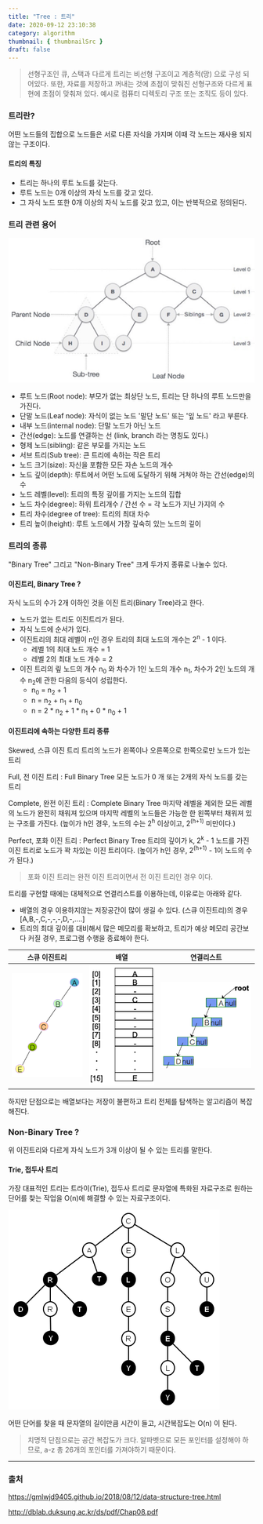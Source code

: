 ```yaml
---
title: "Tree : 트리"
date: 2020-09-12 23:10:38
category: algorithm
thumbnail: { thumbnailSrc }
draft: false
---
```


> 선형구조인 큐, 스택과 다르게 트리는 비선형 구조이고 계층적(망) 으로 구성 되어있다. 또한, 자료를 저장하고 꺼내는 것에 초점이 맞춰진 선형구조와 다르게 표현에 초점이 맞춰져 있다. 예시로 컴퓨터 디렉토리 구조 또는 조직도 등이 있다.

### 트리란?
어떤 노드들의 집합으로 노드들은 서로 다른 자식을 가지며 이때 각 노드는 재사용 되지 않는 구조이다.

#### 트리의 특징
- 트리는 하나의 루트 노드를 갖는다.
- 루트 노드는 0개 이상의 자식 노드를 갖고 있다.
- 그 자식 노드 또한 0개 이상의 자식 노드를 갖고 있고, 이는 반복적으로 정의된다.

### 트리 관련 용어
![](./images/tree-terms.png)

- 루트 노드(Root node): 부모가 없는 최상단 노드, 트리는 단 하나의 루트 노드만을 가진다.
- 단말 노드(Leaf node): 자식이 없는 노드 '말단 노드' 또는 '잎 노드' 라고 부른다.
- 내부 노드(internal node): 단말 노드가 아닌 노드
- 간선(edge): 노드를 연결하는 선 (link, branch 라는 명칭도 있다.)
- 형제 노드(sibling): 같은 부모를 가지는 노드
- 서브 트리(Sub tree): 큰 트리에 속하는 작은 트리
- 노드 크기(size): 자신을 포함한 모든 자손 노드의 개수
- 노드 깊이(depth): 루트에서 어떤 노드에 도달하기 위해 거쳐야 하는 간선(edge)의 수
- 노드 레벨(level): 트리의 특정 깊이를 가지는 노드의 집합
- 노드 차수(degree): 하위 트리개수 / 간선 수 = 각 노드가 지닌 가지의 수
- 트리 차수(degree of tree): 트리의 최대 차수
- 트리 높이(height): 루트 노드에서 가장 깊숙히 있는 노드의 깊이

### 트리의 종류
"Binary Tree" 그리고 "Non-Binary Tree" 크게 두가지 종류로 나눌수 있다.

#### 이진트리, Binary Tree ?
자식 노드의 수가 2개 이하인 것을 이진 트리(Binary Tree)라고 한다.

 - 노드가 없는 트리도 이진트리가 된다.
 - 자식 노드에 순서가 있다.
 - 이진트리의 최대 레벨이 n인 경우 트리의 최대 노드의 개수는 2<sup>n</sup> - 1 이다.
   - 레벨 1의 최대 노드 개수 = 1
   - 레벨 2의 최대 노드 개수 = 2
 - 이진 트리의 맆 노드의 개수 n<sub>0</sub> 와 차수가 1인 노드의 개수 n<sub>1</sub>, 차수가 2인 노드의 개수 n<sub>2</sub>에 관한 다음의 등식이 성립한다.
   - n<sub>0</sub> = n<sub>2</sub> + 1
   - n = n<sub>2</sub> + n<sub>1</sub> + n<sub>0</sub>
   - n = 2 * n<sub>2</sub> + 1 * n<sub>1</sub> + 0 * n<sub>0</sub> + 1

#### 이진트리에 속하는 다양한 트리 종류

Skewed, 스큐 이진 트리
트리의 노드가 왼쪽이나 오른쪽으로 한쪽으로만 노드가 있는 트리

Full, 전 이진 트리 : Full Binary Tree
모든 노드가 0 개 또는 2개의 자식 노드를 갖는 트리

Complete, 완전 이진 트리 : Complete Binary Tree
마지막 레벨을 제외한 모든 레벨의 노드가 완전히 채워져 있으며 마지막 레벨의 노드들은 가능한 한 왼쪽부터 채워져 있는 구조를 가진다. (높이가 h인 경우, 노드의 수는 2<sup>h</sup> 이상이고, 2<sup>(h+1)</sup> 미만이다.)

Perfect, 포화 이진 트리 : Perfect Binary Tree
트리의 깊이가 k, 2<sup>k</sup> - 1 노드를 가진 이진 트리로 노드가 꽉 차있는 이진 트리이다. (높이가 h인 경우, 2<sup>(h+1)</sup> - 1이 노드의 수가 된다.)

> 포화 이진 트리는 완전 이진 트리이면서 전 이진 트리인 경우 이다.

트리를 구현할 때에는 대체적으로 연결리스트를 이용하는데, 이유로는 아래와 같다.
- 배열의 경우 이용하지않는 저장공간이 많이 생길 수 있다. (스큐 이진트리)의 경우 [A,B,-,C,-,-,-,D,-,....]
- 트리의 최대 깊이를 대비해서 많은 메모리를 확보하고, 트리가 예상 메모리 공간보다 커질 경우, 프로그램 수행을 종료해야 한다.

|스큐 이진트리|배열|연결리스트|
|:-:|:-:|:-:|
|![](./images/skewed-tree.png)|![](./images/skewed-tree-array.png)|![](./images/skewed-tree-linked-list.png)|

하지만 단점으로는 배열보다는 저장이 불편하고 트리 전체를 탐색하는 알고리즘이 복잡해진다.

### Non-Binary Tree ?
위 이진트리와 다르게 자식 노드가 3개 이상이 될 수 있는 트리를 말한다.

#### Trie, 접두사 트리

가장 대표적인 트리는 트라이(Trie), 접두사 트리로 문자열에 특화된 자료구조로 원하는 단어를 찾는 작업을 O(n)에 해결할 수 있는 자료구조이다.

![](./images/trie-tree.png)

어떤 단어를 찾을 때 문자열의 길이만큼 시간이 들고, 시간복잡도는 O(n) 이 된다.

> 치명적 단점으로는 공간 복잡도가 크다. 알파벳으로 모든 포인터를 설정해야 하므로, a-z 총 26개의 포인터를 가져야하기 때문이다.



-----

### 출처

https://gmlwjd9405.github.io/2018/08/12/data-structure-tree.html

http://dblab.duksung.ac.kr/ds/pdf/Chap08.pdf